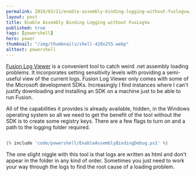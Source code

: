 ```yaml
---
permalink: 2019/03/11/enable-assembly-binding-logging-without-fuslogvw/
layout: post
title: Enable Assembly Binding Logging without FusLogVw
published: true
tags: [powershell]
hero: power
thumbnail: "/img/thumbnails/shell-420x255.webp"
alttext: powershell
---
```


<a href="https://docs.microsoft.com/en-us/dotnet/framework/tools/fuslogvw-exe-assembly-binding-log-viewer">Fusion Log Viewer</a> is a
convenient tool to catch weird .net assembly loading problems. It incorporates setting sensitivity levels with providing a semi-useful
view of the current logs. Fusion Log Viewer only comes with some of the Microsoft development SDKs. Increasingly I find instances where
I can't justify downloading and installing an SDK on a machine just to be able to run Fusion.

All of the capabilities it provides is already available, hidden, in the Windows operating system so all we need to get the benefit
of the tool without the SDK is to create some registry keys. There are a few flags to turn on and a path to the logging folder required.

```powershell

{% include 'code/powershell/EnableAssemblyBindingDebug.ps1' %}

```

The one slight niggle with this tool is that logs are written as html and don't appear in the folder in any kind of order. Sometimes
you just need to work your way through the logs to find the root cause of a loading problem.
